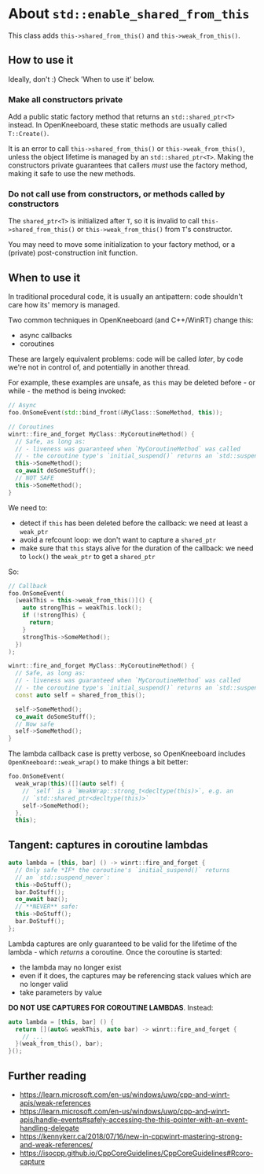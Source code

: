 # About `std::enable_shared_from_this`

This class adds `this->shared_from_this()` and `this->weak_from_this()`.

## How to use it

Ideally, don't :) Check 'When to use it' below.

### Make all constructors private

Add a public static factory method that returns an `std::shared_ptr<T>` instead. In OpenKneeboard, these static methods are usually called `T::Create()`.

It is an error to call `this->shared_from_this()` or `this->weak_from_this()`, unless the object lifetime is managed by an `std::shared_ptr<T>`. Making the constructors private guarantees that callers *must* use the factory method, making it safe to use the new methods.

### Do not call use from constructors, or methods called by constructors

The `shared_ptr<T>` is initialized after `T`, so it is invalid to call `this->shared_from_this()` or `this->weak_from_this()` from `T`'s constructor.

You may need to move some initialization to your factory method, or a (private) post-construction init function.

## When to use it

In traditional procedural code, it is usually an antipattern: code shouldn't care how its' memory is managed.

Two common techniques in OpenKneeboard (and C++/WinRT) change this:

- async callbacks
- coroutines

These are largely equivalent problems: code will be called *later*, by code we're not in control of, and potentially in another thread.

For example, these examples are unsafe, as `this` may be deleted before - or while - the method is being invoked:

```C++
// Async
foo.OnSomeEvent(std::bind_front(&MyClass::SomeMethod, this));
```

```C++
// Coroutines
winrt::fire_and_forget MyClass::MyCoroutineMethod() {
  // Safe, as long as:
  // - liveness was guaranteed when `MyCoroutineMethod` was called
  // - the coroutine type's `initial_suspend()` returns an `std::suspend_never`
  this->SomeMethod();
  co_await doSomeStuff();
  // NOT SAFE
  this->SomeMethod();
}
```

We need to:

- detect if `this` has been deleted before the callback: we need at least a `weak_ptr`
- avoid a refcount loop: we don't want to capture a `shared_ptr`
- make sure that `this` stays alive for the duration of the callback: we need to `lock()` the `weak_ptr` to get a `shared_ptr`

So:

```C++
// Callback
foo.OnSomeEvent(
  [weakThis = this->weak_from_this()]() {
    auto strongThis = weakThis.lock();
    if (!strongThis) {
      return;
    }
    strongThis->SomeMethod();
  })
);
```

```C++
winrt::fire_and_forget MyClass::MyCoroutineMethod() {
  // Safe, as long as:
  // - liveness was guaranteed when `MyCoroutineMethod` was called
  // - the coroutine type's `initial_suspend()` returns an `std::suspend_never`
  const auto self = shared_from_this();

  self->SomeMethod();
  co_await doSomeStuff();
  // Now safe
  self->SomeMethod();
}
```

The lambda callback case is pretty verbose, so OpenKneeboard includes `OpenKneeboard::weak_wrap()` to make things a bit better:

```C++
foo.OnSomeEvent(
  weak_wrap(this)([](auto self) {
    // `self` is a `WeakWrap::strong_t<decltype(this)>`, e.g. an
    // `std::shared_ptr<decltype(this)>`
    self->SomeMethod();
  },
  this);
```

## Tangent: captures in coroutine lambdas

```C++
auto lambda = [this, bar] () -> winrt::fire_and_forget {
  // Only safe *IF* the coroutine's `initial_suspend()` returns
  // an `std::suspend_never`:
  this->DoStuff();
  bar.DoStuff();
  co_await baz();
  // **NEVER** safe:
  this->DoStuff();
  bar.DoStuff();
};
```

Lambda captures are only guaranteed to be valid for the lifetime of the lambda - which *returns* a coroutine. Once the coroutine is started:
- the lambda may no longer exist
- even if it does, the captures may be referencing stack values which are no longer valid
- take parameters by value

**DO NOT USE CAPTURES FOR COROUTINE LAMBDAS**. Instead:

```C++
auto lambda = [this, bar] () {
  return [](auto& weakThis, auto bar) -> winrt::fire_and_forget {
    // ...
  }(weak_from_this(), bar);
}();
```

## Further reading

- https://learn.microsoft.com/en-us/windows/uwp/cpp-and-winrt-apis/weak-references
- https://learn.microsoft.com/en-us/windows/uwp/cpp-and-winrt-apis/handle-events#safely-accessing-the-this-pointer-with-an-event-handling-delegate
- https://kennykerr.ca/2018/07/16/new-in-cppwinrt-mastering-strong-and-weak-references/
- https://isocpp.github.io/CppCoreGuidelines/CppCoreGuidelines#Rcoro-capture

